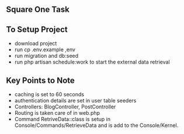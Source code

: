 ## Square One Task

## To Setup Project

-   download project
-   run cp .env.example ,env
-   run migration and db:seed
-   run php artisan schedule:work to start the external data retrieval

## Key Points to Note

-   caching is set to 60 seconds
-   authentication details are set in user table seeders
-   Controllers: BlogController, PostController
-   Routing is taken care of in web.php
-   Command RetriveData::class is setup in Console/Commands/RetrieveData and is add to the Console/Kernel.
